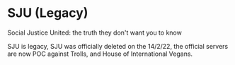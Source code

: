 # SJU (Legacy)
Social Justice United: the truth they don't want you to know


SJU is legacy, SJU was officially deleted on the 14/2/22, the official servers are now POC against Trolls, and House of International Vegans.
